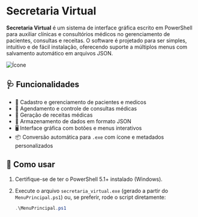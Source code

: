 # Secretaria Virtual

**Secretaria Virtual** é um sistema de interface gráfica escrito em PowerShell para auxiliar clínicas e consultórios médicos no gerenciamento de pacientes, consultas e receitas. O software é projetado para ser simples, intuitivo e de fácil instalação, oferecendo suporte a múltiplos menus com salvamento automático em arquivos JSON.

![Ícone](icone.ico)

## 🩺 Funcionalidades

- 🧑 Cadastro e gerenciamento de pacientes e medicos  
- 🩻 Agendamento e controle de consultas médicas  
- 💊 Geração de receitas médicas  
- 📁 Armazenamento de dados em formato JSON  
- 🖥️ Interface gráfica com botões e menus interativos  
- 📦 Conversão automática para `.exe` com ícone e metadados personalizados

## 🚀 Como usar

1. Certifique-se de ter o PowerShell 5.1+ instalado (Windows).
2. Execute o arquivo `secretaria_virtual.exe` (gerado a partir do `MenuPrincipal.ps1`) ou, se preferir, rode o script diretamente:

   ```powershell
   .\MenuPrincipal.ps1
